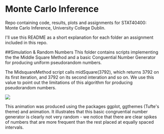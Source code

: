 # Monte Carlo Inference
Repo containing code, results, plots and assignments for STAT40400: Monte Carlo Inference, University College Dublin.

I'll use this README as a short explanation for each folder an assignment included in this repo.

##Simulation & Random Numbers
This folder contains scripts implementing the the Middle Square Method and a basic Conguential Number Generator for producing uniform pseudorandom numbers.

The MidsquareMethod script calls midSquare(3792), which returns 3792 on its first iteration, and 3792 on its second interation and so on. We use this value to point out the limitations of this algorithm for producing pseudorandom numbers. 

![](https://github.com/dandermotj/MonteCarloInference/blob/master/Simulation%20%26%20Random%20Numbers/Congruential_Number_Generator.gif)

This animation was produced using the packages ggplot, ggthemes (Tufte's theme) and animation. It illustrates that this basic congruential number generator is clearly not very random - we notice that there are clear spikes of numbers that are more frequent than the rest placed at equally spaced intervals. 

